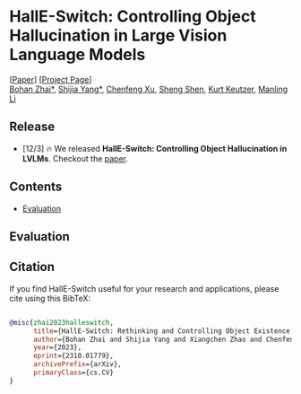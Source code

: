 # HallE-Switch: Controlling Object Hallucination in Large Vision Language Models

[[Paper](https://arxiv.org/pdf/2310.01779v1.pdf)] [[Project Page](https://bohanzhai.github.io/halle-switch.github.io/)] <br>
[Bohan Zhai*](https://www.linkedin.com/in/bohan-zhai-202507154/), [Shijia Yang*](https://bronyayang.github.io/personal_website/), [Chenfeng Xu](https://www.chenfengx.com/), [Sheng Shen](https://sincerass.github.io/), [Kurt Keutzer](https://people.eecs.berkeley.edu/~keutzer/), [Manling Li](https://limanling.github.io/)


## Release
- [12/3] 🔥 We released **HallE-Switch: Controlling Object Hallucination in LVLMs**. Checkout the [paper](https://arxiv.org/abs/2310.01779).

## Contents
- [Evaluation](#evaluation)

## Evaluation

## Citation

If you find HallE-Switch useful for your research and applications, please cite using this BibTeX:
```bibtex

@misc{zhai2023halleswitch,
      title={HallE-Switch: Rethinking and Controlling Object Existence Hallucinations in Large Vision Language Models for Detailed Caption}, 
      author={Bohan Zhai and Shijia Yang and Xiangchen Zhao and Chenfeng Xu and Sheng Shen and Dongdi Zhao and Kurt Keutzer and Manling Li and Tan Yan and Xiangjun Fan},
      year={2023},
      eprint={2310.01779},
      archivePrefix={arXiv},
      primaryClass={cs.CV}
}
